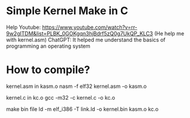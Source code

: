 # Simple Kernel Make in C
Help
Youtube: https://www.youtube.com/watch?v=rr-9w2gITDM&list=PLBK_0GOKgqn3hjBdrf5zQ0g7UkQP_KLC3 (He help me with kernel.asm)
ChatGPT: It helped me understand the basics of programming an operating system

# How to compile?
kernel.asm in kasm.o
nasm -f elf32 kernel.asm -o kasm.o

kernel.c in kc.o
gcc -m32 -c kernel.c -o kc.o

make bin file
ld -m elf_i386 -T link.ld -o kernel.bin kasm.o kc.o
